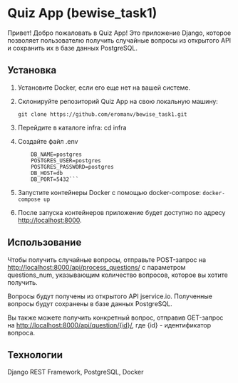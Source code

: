 # Quiz App (bewise_task1)

Привет! Добро пожаловать в Quiz App! Это приложение Django, которое позволяет пользователю получить случайные вопросы из открытого API и сохранить их в базе данных PostgreSQL.

## Установка

1. Установите Docker, если его еще нет на вашей системе.

2. Склонируйте репозиторий Quiz App на свою локальную машину:

   ```shell
   git clone https://github.com/eromanv/bewise_task1.git

3. Перейдите в каталоге infra:
    cd infra

4. Создайте файл .env
    ```DB_ENGINE=django.db.backends.postgresql
        DB_NAME=postgres
        POSTGRES_USER=postgres
        POSTGRES_PASSWORD=postgres
        DB_HOST=db
        DB_PORT=5432```

5. Запустите контейнеры Docker с помощью docker-compose:
`docker-compose up`

6. После запуска контейнеров приложение будет доступно по адресу <http://localhost:8000>.

## Использование

Чтобы получить случайные вопросы, отправьте POST-запрос на <http://localhost:8000/api/process_questions/> с параметром questions_num, указывающим количество вопросов, которое вы хотите получить.

Вопросы будут получены из открытого API jservice.io. Полученные вопросы будут сохранены в базе данных PostgreSQL.

Вы также можете получить конкретный вопрос, отправив GET-запрос на <http://localhost:8000/api/question/{id}/>, где {id} - идентификатор вопроса.

## Технологии

Django REST Framework, PostgreSQL, Docker
